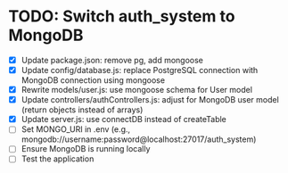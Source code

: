 # TODO: Switch auth_system to MongoDB

- [x] Update package.json: remove pg, add mongoose
- [x] Update config/database.js: replace PostgreSQL connection with MongoDB connection using mongoose
- [x] Rewrite models/user.js: use mongoose schema for User model
- [x] Update controllers/authControllers.js: adjust for MongoDB user model (return objects instead of arrays)
- [x] Update server.js: use connectDB instead of createTable
- [ ] Set MONGO_URI in .env (e.g., mongodb://username:password@localhost:27017/auth_system)
- [ ] Ensure MongoDB is running locally
- [ ] Test the application
